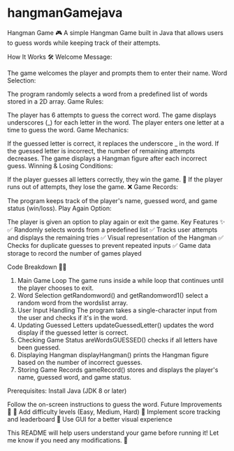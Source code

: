 # hangmanGamejava
Hangman Game 🎮
A simple Hangman Game built in Java that allows users to guess words while keeping track of their attempts.

How It Works 🛠️
Welcome Message:

The game welcomes the player and prompts them to enter their name.
Word Selection:

The program randomly selects a word from a predefined list of words stored in a 2D array.
Game Rules:

The player has 6 attempts to guess the correct word.
The game displays underscores (_) for each letter in the word.
The player enters one letter at a time to guess the word.
Game Mechanics:

If the guessed letter is correct, it replaces the underscore _ in the word.
If the guessed letter is incorrect, the number of remaining attempts decreases.
The game displays a Hangman figure after each incorrect guess.
Winning & Losing Conditions:

If the player guesses all letters correctly, they win the game. 🎉
If the player runs out of attempts, they lose the game. ❌
Game Records:

The program keeps track of the player's name, guessed word, and game status (win/loss).
Play Again Option:

The player is given an option to play again or exit the game.
Key Features ✨
✅ Randomly selects words from a predefined list
✅ Tracks user attempts and displays the remaining tries
✅ Visual representation of the Hangman
✅ Checks for duplicate guesses to prevent repeated inputs
✅ Game data storage to record the number of games played

Code Breakdown 🧑‍💻
1. Main Game Loop
The game runs inside a while loop that continues until the player chooses to exit.
2. Word Selection
getRandomword() and getRandomword1() select a random word from the wordslist array.
3. User Input Handling
The program takes a single-character input from the user and checks if it's in the word.
4. Updating Guessed Letters
updateGuessedLetter() updates the word display if the guessed letter is correct.
5. Checking Game Status
areWordsGUESSED() checks if all letters have been guessed.
6. Displaying Hangman
displayHangman() prints the Hangman figure based on the number of incorrect guesses.
7. Storing Game Records
gameRecord() stores and displays the player's name, guessed word, and game status.

 Prerequisites:
Install Java (JDK 8 or later)

Follow the on-screen instructions to guess the word.
Future Improvements 🚀
🔹 Add difficulty levels (Easy, Medium, Hard)
🔹 Implement score tracking and leaderboard
🔹 Use GUI for a better visual experience

This README will help users understand your game before running it! Let me know if you need any modifications. 🚀









